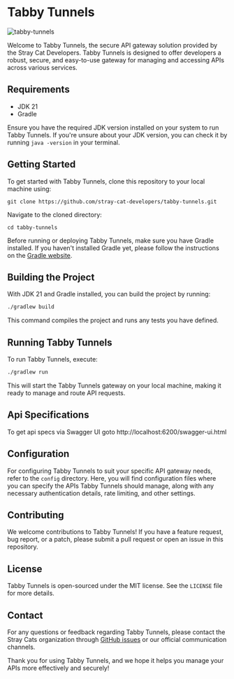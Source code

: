 # Tabby Tunnels
![tabby-tunnels](https://github.com/stray-cat-developers/tabby-tunnels/assets/8306527/8bf24ed9-a7f5-4136-b6a9-033b2d7414cb)

Welcome to Tabby Tunnels, the secure API gateway solution provided by the Stray Cat Developers. Tabby Tunnels is designed to offer developers a robust, secure, and easy-to-use gateway for managing and accessing APIs across various services.

## Requirements

- JDK 21
- Gradle

Ensure you have the required JDK version installed on your system to run Tabby Tunnels. If you're unsure about your JDK version, you can check it by running `java -version` in your terminal.

## Getting Started

To get started with Tabby Tunnels, clone this repository to your local machine using:

```
git clone https://github.com/stray-cat-developers/tabby-tunnels.git
```

Navigate to the cloned directory:

```
cd tabby-tunnels
```

Before running or deploying Tabby Tunnels, make sure you have Gradle installed. If you haven't installed Gradle yet, please follow the instructions on the [Gradle website](https://gradle.org/install/).

## Building the Project

With JDK 21 and Gradle installed, you can build the project by running:

```sh
./gradlew build
```

This command compiles the project and runs any tests you have defined.

## Running Tabby Tunnels

To run Tabby Tunnels, execute:

```sh
./gradlew run
```

This will start the Tabby Tunnels gateway on your local machine, making it ready to manage and route API requests.

## Api Specifications

To get api specs via Swagger UI
goto http://localhost:6200/swagger-ui.html

## Configuration

For configuring Tabby Tunnels to suit your specific API gateway needs, refer to the `config` directory. Here, you will find configuration files where you can specify the APIs Tabby Tunnels should manage, along with any necessary authentication details, rate limiting, and other settings.

## Contributing

We welcome contributions to Tabby Tunnels! If you have a feature request, bug report, or a patch, please submit a pull request or open an issue in this repository.

## License

Tabby Tunnels is open-sourced under the MIT license. See the `LICENSE` file for more details.

## Contact

For any questions or feedback regarding Tabby Tunnels, please contact the Stray Cats organization through [GitHub issues](https://github.com/stray-cat-developers/tabby-tunnels/issues) or our official communication channels.

Thank you for using Tabby Tunnels, and we hope it helps you manage your APIs more effectively and securely!
